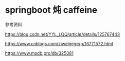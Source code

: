 # springboot 炖 caffeine

参考资料

https://blog.csdn.net/YYL_LQQ/article/details/125767443

https://www.cnblogs.com/ziweigege/p/16771572.html

https://www.modb.pro/db/325081